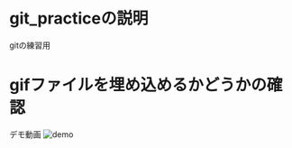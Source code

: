 # git_practiceの説明
gitの練習用
<br>

# gifファイルを埋め込めるかどうかの確認  

デモ動画
![demo](https://user-images.githubusercontent.com/65524931/83240874-f8f27780-a1d4-11ea-99bc-ae9c9428cdc1.gif)
